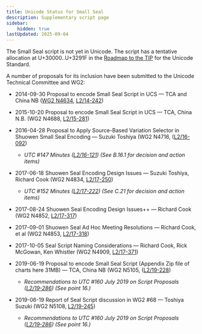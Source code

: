 ```yaml
---
title: Unicode Status for Small Seal
description: Supplementary script page
sidebar:
    hidden: true
lastUpdated: 2025-09-04
---
```


The Small Seal script is not yet in Unicode. The script has a tentative allocation at U+30000..U+3291F in the [Roadmap to the TIP](http://www.unicode.org/roadmaps/tip/) for the Unicode Standard.

[comment]: # (end of intro)

[comment]: # (start of blocks)



[comment]: # (end of blocks)

[comment]: # (start of chars)



[comment]: # (end of chars)

[comment]: # (start of rest)

A number of proposals for its inclusion have been submitted to the Unicode Technical Committee and WG2:

- 2014-09-30 Proposal to encode Small Seal Script in UCS — TCA and China NB ([WG2 N4634](https://www.unicode.org/wg2/docs/n4634.pdf), [L2/14-242](http://www.unicode.org/cgi-bin/GetMatchingDocs.pl?L2/14-242))

- 2015-10-20 Proposal to encode Small Seal Script in UCS — TCA, China N.B. (WG2 N4688, [L2/15-281](http://www.unicode.org/cgi-bin/GetMatchingDocs.pl?L2/15-281))

- 2016-04-28 Proposal to Apply Source-Based Variation Selector in Shuowen Small Seal Encoding — Suzuki Toshiya (WG2 N4716,    ([L2/16-092](http://www.unicode.org/cgi-bin/GetMatchingDocs.pl?L2/16-092))

  - _UTC #147 Minutes ([L2/16-121](http://www.unicode.org/cgi-bin/GetMatchingDocs.pl?L2/16-121)) (See B.16.1 for decision and action items)_

- 2017-06-18 Shuowen Seal Encoding Design Issues — Suzuki Toshiya, Richard Cook (WG2 N4834, [L2/17-250](http://www.unicode.org/cgi-bin/GetMatchingDocs.pl?L2/17-250))

  - _UTC #152 Minutes ([L2/17-222](http://www.unicode.org/L2/L2017/17222.htm)) (See C.21 for decision and action items)_

- 2017-08-24 Shuowen Seal Encoding Design Issues++ — Richard Cook (WG2 N4852, [L2/17-317](http://www.unicode.org/cgi-bin/GetMatchingDocs.pl?L2/17-317))

- 2017-09-01 Shuowen Seal Ad Hoc Meeting Resolutions — Richard Cook, et al (WG2 N4853, [L2/17-318](http://www.unicode.org/cgi-bin/GetMatchingDocs.pl?L2/17-318))

- 2017-10-05 Seal Script Naming Considerations — Richard Cook, Rick McGowan, Ken Whistler (WG2 N4909, [L2/17-371](http://www.unicode.org/cgi-bin/GetMatchingDocs.pl?L2/17-371))

- 2019-06-19 Proposal to encode Small Seal Script (Appendix Zip file of charts here 31MB) — TCA, China NB (WG2 N5105, ([L2/19-228](http://www.unicode.org/cgi-bin/GetMatchingDocs.pl?L2/19-228))

  - _Recommendations to UTC #160 July 2019 on Script Proposals ([L2/19-286](https://www.unicode.org/L2/L2019/19286-script-recs.pdf)) (See point 16.)_

- 2019-06-19 Report of Seal Script discussion in WG2 #68 — Toshiya Suzuki (WG2 N5108, [L2/19-245](http://www.unicode.org/cgi-bin/GetMatchingDocs.pl?L2/19-245))

  - _Recommendations to UTC #160 July 2019 on Script Proposals ([L2/19-286](https://www.unicode.org/L2/L2019/19286-script-recs.pdf)) (See point 16.)_
